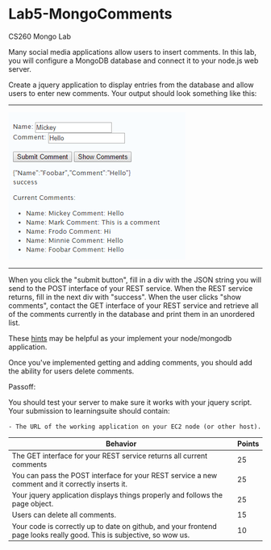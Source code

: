 # Lab5-MongoComments
CS260 Mongo Lab

Many social media applications allow users to insert comments. In this lab, you will configure a MongoDB database and connect it to your node.js web server. 

Create a jquery application to display entries from the database and allow users to enter new comments. Your output should look something like this:

------

![Example Comments Page](Example.png)


----

When you click the "submit button", fill in a div with the JSON string you will send to the POST interface of your REST service. When the REST service returns, fill in the next div with "success". When the user clicks "show comments", contact the GET interface of your REST service and retrieve all of the comments currently in the database and print them in an unordered list.

These [hints](https://github.com/BYUCS260/Lab5-MongoComments/wiki/Hints!) may be helpful as your implement your node/mongodb application.

Once you've implemented getting and adding comments, you should add the ability for users delete comments.

Passoff:

You should test your server to make sure it works with your jquery script.  Your submission to learningsuite should contain:


	- The URL of the working application on your EC2 node (or other host). 



<strong>Behavior</strong> |	<strong>Points</strong>
--- | ---
The GET interface for your REST service returns all current comments | 25
You can pass the POST interface for your REST service a new comment and it correctly inserts it. | 25
Your jquery application displays things properly and follows the page object. | 25
Users can delete all comments. | 15
Your code is correctly up to date on github, and your frontend page looks really good. This is subjective, so wow us.	 | 10
